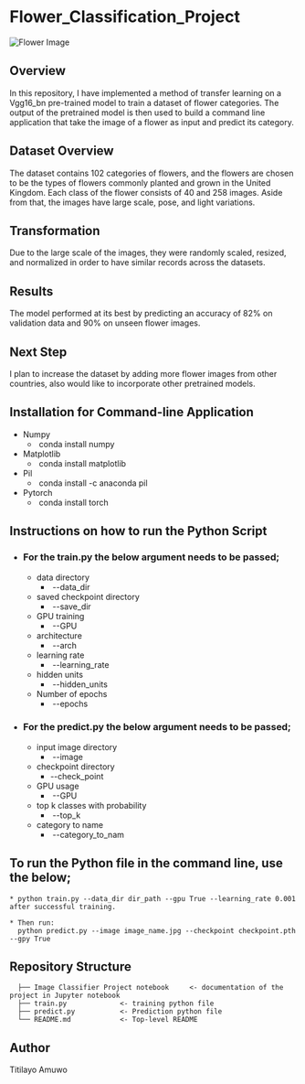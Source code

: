 # Flower_Classification_Project

![Flower Image](https://img.freepik.com/free-photo/purple-osteospermum-daisy-flower_1373-16.jpg)

## Overview
In this repository, I have implemented a method of transfer learning on a Vgg16_bn pre-trained model to train a dataset of flower categories. The output of the pretrained model is then used to build a command line application that take the image of a flower as input and predict its category.

## Dataset Overview
The dataset contains 102 categories of flowers, and the flowers are chosen to be the types of flowers commonly planted and grown in the United Kingdom. Each class of the flower consists of 40 and 258 images. Aside from that, the images have large scale, pose, and light variations. 

## Transformation
Due to the large scale of the images, they were randomly scaled, resized, and normalized in order to have similar records across the datasets.

## Results
The model performed at its best by predicting an accuracy of 82% on validation data and 90% on unseen flower images. 

## Next Step
I plan to increase the dataset by adding more flower images from other countries, also would like to incorporate other pretrained models.

## Installation for Command-line Application
 * Numpy
   -  conda install numpy
 * Matplotlib
   -  conda install matplotlib
 * Pil
   -  conda install -c anaconda pil
 * Pytorch
   -  conda install torch
 
## Instructions on how to run the Python Script
 - ### For the train.py the below argument needs to be passed;
     * data directory
       -  --data_dir
     * saved checkpoint directory
       -  --save_dir
     * GPU training
       -  --GPU
     * architecture
       -  --arch
     * learning rate
       -  --learning_rate
     * hidden units
       -  --hidden_units
     * Number of epochs
       -  --epochs
  
 - ### For the predict.py the below argument needs to be passed;
     * input image directory
       -  --image
     * checkpoint directory
       - --check_point
     * GPU usage
       -  --GPU
     * top k classes with probability
       -  --top_k
     * category to name
       -  --category_to_nam
  
## To run the Python file in the command line, use the below;
    * python train.py --data_dir dir_path --gpu True --learning_rate 0.001 after successful training.
   
    * Then run:
      python predict.py --image image_name.jpg --checkpoint checkpoint.pth --gpy True
   
## Repository Structure
   
      ├── Image Classifier Project notebook     <- documentation of the project in Jupyter notebook            
      ├── train.py             <- training python file
      ├── predict.py           <- Prediction python file
      └── README.md            <- Top-level README
      
## Author

Titilayo Amuwo

  

 

